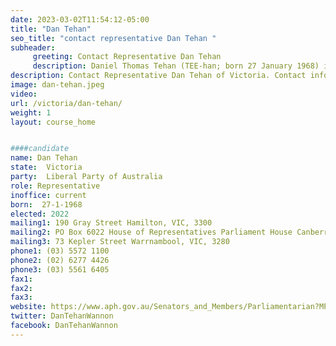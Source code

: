 ```yaml
---
date: 2023-03-02T11:54:12-05:00
title: "Dan Tehan"
seo_title: "contact representative Dan Tehan "
subheader:
     greeting: Contact Representative Dan Tehan
     description: Daniel Thomas Tehan (TEE-han; born 27 January 1968) is an Australian politician who was the Minister for Trade, Tourism and Investment in the Morrison Government from 2020 to 2022. He is a member of the Liberal Party and previously served as Minister for Defence Materiel (2016), Defence Personnel (2016–2017), Veterans' Affairs (2016–2017), Social Services (2017–2018), and Education (2018–2020). He has been a member of the House of Representatives since the 2010 election, representing the Victorian seat of Wannon.
description: Contact Representative Dan Tehan of Victoria. Contact information for Dan Tehan includes email address, phone number, and mailing address.
image: dan-tehan.jpeg
video:
url: /victoria/dan-tehan/
weight: 1
layout: course_home


####candidate
name: Dan Tehan
state:	Victoria
party:	Liberal Party of Australia
role: Representative
inoffice: current
born:  27-1-1968
elected: 2022
mailing1: 190 Gray Street Hamilton, VIC, 3300
mailing2: PO Box 6022 House of Representatives Parliament House Canberra ACT 2600
mailing3: 73 Kepler Street Warrnambool, VIC, 3280
phone1:	(03) 5572 1100
phone2: (02) 6277 4426
phone3: (03) 5561 6405
fax1:
fax2:
fax3:
website: https://www.aph.gov.au/Senators_and_Members/Parliamentarian?MPID=210911
twitter: DanTehanWannon
facebook: DanTehanWannon
---
```

